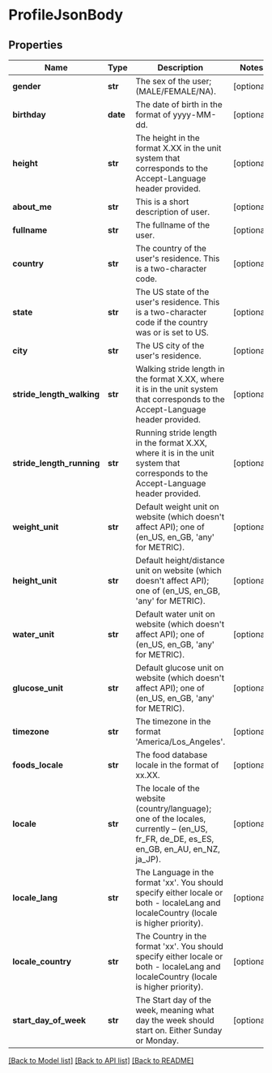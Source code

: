 # ProfileJsonBody

## Properties

| Name                      | Type     | Description                                                                                                                                     | Notes      |
| ------------------------- | -------- | ----------------------------------------------------------------------------------------------------------------------------------------------- | ---------- |
| **gender**                | **str**  | The sex of the user; (MALE/FEMALE/NA).                                                                                                          | [optional] |
| **birthday**              | **date** | The date of birth in the format of yyyy-MM-dd.                                                                                                  | [optional] |
| **height**                | **str**  | The height in the format X.XX in the unit system that corresponds to the Accept-Language header provided.                                       | [optional] |
| **about_me**              | **str**  | This is a short description of user.                                                                                                            | [optional] |
| **fullname**              | **str**  | The fullname of the user.                                                                                                                       | [optional] |
| **country**               | **str**  | The country of the user&#x27;s residence. This is a two-character code.                                                                         | [optional] |
| **state**                 | **str**  | The US state of the user&#x27;s residence. This is a two-character code if the country was or is set to US.                                     | [optional] |
| **city**                  | **str**  | The US city of the user&#x27;s residence.                                                                                                       | [optional] |
| **stride_length_walking** | **str**  | Walking stride length in the format X.XX, where it is in the unit system that corresponds to the Accept-Language header provided.               | [optional] |
| **stride_length_running** | **str**  | Running stride length in the format X.XX, where it is in the unit system that corresponds to the Accept-Language header provided.               | [optional] |
| **weight_unit**           | **str**  | Default weight unit on website (which doesn&#x27;t affect API); one of (en_US, en_GB, &#x27;any&#x27; for METRIC).                              | [optional] |
| **height_unit**           | **str**  | Default height/distance unit on website (which doesn&#x27;t affect API); one of (en_US, en_GB, &#x27;any&#x27; for METRIC).                     | [optional] |
| **water_unit**            | **str**  | Default water unit on website (which doesn&#x27;t affect API); one of (en_US, en_GB, &#x27;any&#x27; for METRIC).                               | [optional] |
| **glucose_unit**          | **str**  | Default glucose unit on website (which doesn&#x27;t affect API); one of (en_US, en_GB, &#x27;any&#x27; for METRIC).                             | [optional] |
| **timezone**              | **str**  | The timezone in the format &#x27;America/Los_Angeles&#x27;.                                                                                     | [optional] |
| **foods_locale**          | **str**  | The food database locale in the format of xx.XX.                                                                                                | [optional] |
| **locale**                | **str**  | The locale of the website (country/language); one of the locales, currently – (en_US, fr_FR, de_DE, es_ES, en_GB, en_AU, en_NZ, ja_JP).         | [optional] |
| **locale_lang**           | **str**  | The Language in the format &#x27;xx&#x27;. You should specify either locale or both - localeLang and localeCountry (locale is higher priority). | [optional] |
| **locale_country**        | **str**  | The Country in the format &#x27;xx&#x27;. You should specify either locale or both - localeLang and localeCountry (locale is higher priority).  | [optional] |
| **start_day_of_week**     | **str**  | The Start day of the week, meaning what day the week should start on. Either Sunday or Monday.                                                  | [optional] |

[[Back to Model list]](../README.md#documentation-for-models) [[Back to API list]](../README.md#documentation-for-api-endpoints) [[Back to README]](../README.md)
